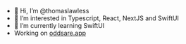 - 👋 Hi, I’m @thomaslawless
- 👀 I’m interested in Typescript, React, NextJS and SwiftUI
- 🌱 I’m currently learning SwiftUI 
- Working on [oddsare.app](https://www.oddsare.app)

<!---
thomaslawless/thomaslawless is a ✨ special ✨ repository because its `README.md` (this file) appears on your GitHub profile.
You can click the Preview link to take a look at your changes.
--->
